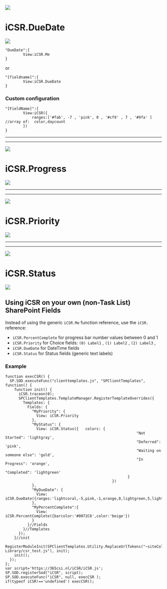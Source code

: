 ![](https://365csi.nl/iCSR/iCSR_names_DateTime.png)

# iCSR.DueDate

![](https://365csi.nl/iCSR/images/duedate.jpg)

    "DueDate":{
            View:iCSR.Me
    }

or

    "[fieldname]":{
            View:iCSR.DueDate
    }

### Custom configuration

    "[FieldName]":{
            View:iCSR({
                ranges:['#fab', -7 , 'pink', 0 , '#cf9' , 7 , '#9fa' ] //array of:  color,daycount
            })
    }

---
---

![](https://365csi.nl/iCSR/iCSR_names_Progress.png)

# iCSR.Progress

![](https://365csi.nl/iCSR/images/progress.jpg)

---
---



![](https://365csi.nl/iCSR/iCSR_names_Priority.png)

# iCSR.Priority

![](https://365csi.nl/iCSR/images/priority.jpg)


---
---


![](https://365csi.nl/iCSR/iCSR_names_Status.png)

# iCSR.Status

![](https://365csi.nl/iCSR/images/status.jpg)


## Using iCSR on your own (non-Task List) SharePoint Fields

Instead of using the generic ``iCSR.Me`` function reference, use the ``iCSR.`` reference:

* ``iCSR.PercentComplete`` for progress bar number values between 0 and 1
* ``iCSR.Priority`` for Choice fields: ``(0) Label1`` , ``(1) Label2`` , ``(2) Label3`` ,
* ``iCSR.DueDate`` for DateTime fields
* ``iCSR.Status`` for Status fields (generic text labels)

### Example

    function execCSR() {
      SP.SOD.executeFunc("clienttemplates.js", "SPClientTemplates", function() {
        function init() {
          iCSR.traceon(0);
          SPClientTemplates.TemplateManager.RegisterTemplateOverrides({
            Templates: {
              Fields: {
                "MyPriority": {
                  View: iCSR.Priority
                },
                "MyStatus": {
                  View: iCSR.Status({   colors: {
                                                               "Not Started": 'lightgray',
                                                               "Deferred": 'pink',
                                                               "Waiting on someone else": 'gold',
                                                               "In Progress": 'orange',
                                                               "Completed": 'lightgreen'
                                                           }
                                                    })
                },
                "MyDueDate": {
                  View: iCSR.DueDate({ranges:'lightcoral,-5,pink,-1,orange,0,lightgreen,5,lightgreen'})
                },
                "MyPercentComplete":{
                  View: iCSR.PercentComplete({barcolor:'#0072C6',color:'beige'})
                }
              }//Fields
            }//Templates
          });
        }//init
        RegisterModuleInit(SPClientTemplates.Utility.ReplaceUrlTokens("~siteCollection/Style Library/csr_test.js"), init);
        init();
      });
    };
    var script='https://365csi.nl/iCSR/iCSR.js';
    SP.SOD.registerSod("iCSR", script);
    SP.SOD.executeFunc("iCSR", null, execCSR );
    if(typeof iCSR!=='undefined') execCSR();
